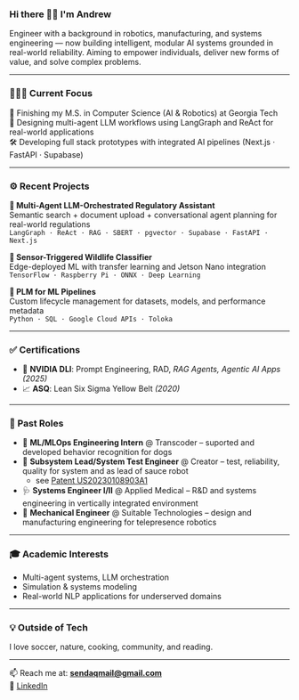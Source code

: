 ### Hi there 👋🏽 I'm Andrew

Engineer with a background in robotics, manufacturing, and systems engineering — now building intelligent, modular AI systems grounded in real-world reliability. Aiming to empower individuals, deliver new forms of value, and solve complex problems.

---

### 👨🏽‍💻 Current Focus
🔬 Finishing my M.S. in Computer Science (AI & Robotics) at Georgia Tech  
🧠 Designing multi-agent LLM workflows using LangGraph and ReAct for real-world applications  
🛠️ Developing full stack prototypes with integrated AI pipelines (Next.js · FastAPI · Supabase)  

---

### ⚙️ Recent Projects
**🔹 Multi-Agent LLM-Orchestrated Regulatory Assistant**  
Semantic search + document upload + conversational agent planning for real-world regulations  
`LangGraph · ReAct · RAG · SBERT · pgvector · Supabase · FastAPI · Next.js`

**🔹 Sensor-Triggered Wildlife Classifier**  
Edge-deployed ML with transfer learning and Jetson Nano integration  
`TensorFlow · Raspberry Pi · ONNX · Deep Learning`

**🔹 PLM for ML Pipelines**  
Custom lifecycle management for datasets, models, and performance metadata  
`Python · SQL · Google Cloud APIs · Toloka`

---

### ✅ Certifications
- 🧭 **NVIDIA DLI**: Prompt Engineering, RAD, _RAG Agents, Agentic AI Apps_ *(2025)*
- 📈 **ASQ**: Lean Six Sigma Yellow Belt *(2020)*

---

### 🧠 Past Roles
- 🐶 **ML/MLOps Engineering Intern** @ Transcoder – suported and developed behavior recognition for dogs  
- 🍔 **Subsystem Lead/System Test Engineer** @ Creator – test, reliability, quality for system and as lead of sauce robot
    - see [Patent US20230108903A1](https://patents.google.com/patent/US20230108903A1/en)
- 🩺 **Systems Engineer I/II** @ Applied Medical – R&D and systems engineering in vertically integrated environment
- 🤖 **Mechanical Engineer** @ Suitable Technologies – design and manufacturing engineering for telepresence robotics

---

### 🎓 Academic Interests
- Multi-agent systems, LLM orchestration  
- Simulation & systems modeling  
- Real-world NLP applications for underserved domains

---

### 💡 Outside of Tech
I love soccer, nature, cooking, community, and reading.

---

📫 Reach me at: **[sendaqmail@gmail.com](mailto:sendaqmail@gmail.com)**  
🔗 [LinkedIn](https://linkedin.com/in/andrewmquintana)

